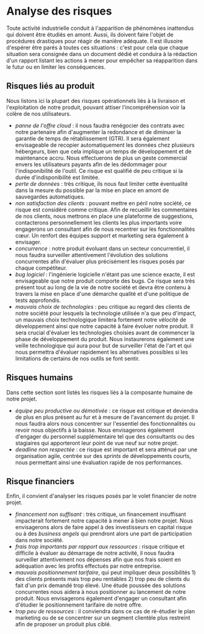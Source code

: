 # Analyse des risques

Toute activité industrielle conduit à l'apparition de phénomènes inattendus qui doivent être étudiés en amont. Aussi, ils doivent faire l'objet de procédures drastiques pour réagir de manière adéquate.
Il est illusoire d'espérer être parés à toutes ces situations : c'est pour cela que chaque situation sera consignée dans un document dédié et conduira à la rédaction d'un rapport listant les actions à mener pour empêcher sa réapparition dans le futur ou en limiter les conséquences.

## Risques liés au produit

Nous listons ici la plupart des risques opérationnels liés à la livraison et l'exploitation de notre produit, pouvant attiser l'incompréhension voir la colère de nos utilisateurs.

* *panne de l'offre cloud* : il nous faudra renégocier des contrats avec notre partenaire afin d'augmenter la redondance et de diminuer la garantie de temps de rétablissement (GTR). Il sera également envisageable de recopier automatiquement les données chez plusieurs hébergeurs, bien que cela implique un temps de développement et de maintenance accru. Nous effectuerons de plus un geste commercial envers les utilisateurs payants afin de les dédommager pour l'indisponibilité de l'outil. Ce risque est qualifié de peu critique si la durée d'indisponibilité est limitée.
* *perte de données* : très critique, ils nous faut limiter cette éventualité dans la mesure du possible par la mise en place en amont de sauvegardes automatiques.
* *non satisfaction des clients* : pouvant mettre en péril notre société, ce risque est considéré comme critique. Afin de recueillir les commentaires de nos clients, nous mettrons en place une plateforme de suggestions, contacterons personnellement les clients les plus importants voire engagerons un consultant afin de nous recentrer sur les fonctionnalités cœur. Un renfort des équipes support et marketing sera également à envisager. 
* *concurrence* : notre produit évoluant dans un secteur concurrentiel, il nous faudra surveiller attentivement l'évolution des solutions concurrentes afin d'évaluer plus précisément les risques posés par chaque compétiteur. 
* *bug logiciel* : l'ingénierie logicielle n'étant pas une science exacte, il est envisageable que notre produit comporte des bugs. Ce risque sera très présent tout au long de la vie de notre société et devra être contenu à travers la mise en place d'une démarche qualité et d'une politique de tests approfondis.
* *mauvais choix de technologies* : peu critique au regard des clients de notre société pour lesquels la technologie utilisée n'a que peu d'impact, un mauvais choix technologique limitera fortement notre vélocité de développement ainsi que notre capacité à faire évoluer notre produit. Il sera crucial d'évaluer les technologies choisies avant de commencer la phase de développement du produit. Nous instaurerons également une veille technologique qui aura pour but de surveiller l'état de l'art et qui nous permettra d'évaluer rapidement les alternatives possibles si les limitations de certains de nos outils se font sentir.

## Risques humains

Dans cette section sont listés les risques liés à la composante humaine de notre projet.

* *équipe peu productive ou démotivée* : ce risque est critique et deviendra de plus en plus présent au fur et à mesure de l'avancement du projet. Il nous faudra alors nous concentrer sur l'essentiel des fonctionnalités ou revoir nous objectifs à la baisse. Nous envisagerons également d'engager du personnel supplémentaire tel que des consultants ou des stagiaires qui apporteront leur point de vue neuf sur notre projet.
* *deadline non respectée* : ce risque est important et sera atténué par une organisation agile, centrée sur des *sprints* de développements courts, nous permettant ainsi une évaluation rapide de nos performances.

## Risque financiers

Enfin, il convient d'analyser les risques posés par le volet financier de notre projet.

* *financement non suffisant* : très critique, un financement insuffisant impacterait fortement notre capacité à mener à bien notre projet. Nous envisagerons alors de faire appel à des investisseurs en capital risque ou à des *business angels* qui prendront alors une part de participation dans notre société.
* *frais trop importants par rapport aux ressources* : risque critique et difficile à évaluer au démarrage de notre activité, il nous faudra surveiller attentivement nos dépenses afin que nos frais soient en adéquation avec les profits effectués par notre entreprise.
* *mauvais positionnement tarifaire*, qui peut impliquer deux possibilités 1) des clients présents mais trop peu rentables 2) trop peu de clients du fait d'un prix demandé trop élevé. Une étude poussée des solutions concurrentes nous aidera à nous positionner au lancement de notre produit. Nous envisagerons également d'engager un consultant afin d'étudier le positionnement tarifaire de notre offre.
* *trop peu de ressources* : il conviendra dans ce cas de ré-étudier le plan marketing ou de se concentrer sur un segment clientèle plus restreint afin de proposer un produit plus ciblé.

